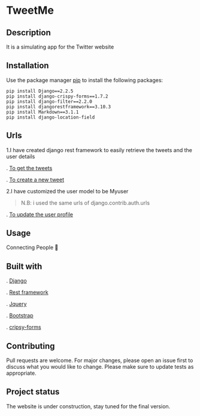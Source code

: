 # TweetMe

## Description

It is a simulating app for the Twitter website 

## Installation

Use the package manager [pip](https://pip.pypa.io/en/stable/) to install the following packages:

```
pip install Django==2.2.5
pip install django-crispy-forms==1.7.2
pip install django-filter==2.2.0
pip install djangorestframework==3.10.3
pip install Markdown==3.1.1
pip install django-location-field
```

## Urls

  1.I have created django rest framework to easily retrieve the tweets 
  and the user details
  
  
   . [To get the tweets](http://127.0.0.1:8000/api/tweet/)
      
      
   . [To create a new tweet](http://127.0.0.1:8000/api/tweet/create/)
   
   
  2.I have customized the user model to be Myuser
  
   > N.B: i used the same urls of django.contrib.auth.urls
   
   . [To update the user profile](http://127.0.0.1:8000/accounts/profile)
   
   

## Usage

Connecting People  :busts_in_silhouette:

## Built with 
 . [Django](https://docs.djangoproject.com/en/2.2/) 
 
 . [Rest framework](https://django-rest-framework.org)
 
 . [Jquery](https://learn.jquery.com/)
 
 . [Bootstrap](https://getbootstrap.com/)
 
 . [cripsy-forms](https://django-crispy-forms.readthedocs.io/en/latest/)
 
 
## Contributing
 
Pull requests are welcome. For major changes, please open an issue first to discuss what you would like to change.
Please make sure to update tests as appropriate.

 ## Project status
 
The website is under construction, stay tuned for the final version.